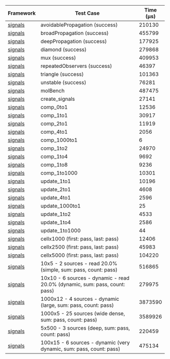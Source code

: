 | Framework | Test Case | Time (μs) |
| --- | --- | --- |
| [signals](https://github.com/rodydavis/signals.dart) | avoidablePropagation (success) | 210130 |
| [signals](https://github.com/rodydavis/signals.dart) | broadPropagation (success) | 455799 |
| [signals](https://github.com/rodydavis/signals.dart) | deepPropagation (success) | 177925 |
| [signals](https://github.com/rodydavis/signals.dart) | diamond (success) | 279868 |
| [signals](https://github.com/rodydavis/signals.dart) | mux (success) | 409953 |
| [signals](https://github.com/rodydavis/signals.dart) | repeatedObservers (success) | 46397 |
| [signals](https://github.com/rodydavis/signals.dart) | triangle (success) | 101363 |
| [signals](https://github.com/rodydavis/signals.dart) | unstable (success) | 76281 |
| [signals](https://github.com/rodydavis/signals.dart) | molBench | 487475 |
| [signals](https://github.com/rodydavis/signals.dart) | create_signals | 27141 |
| [signals](https://github.com/rodydavis/signals.dart) | comp_0to1 | 12536 |
| [signals](https://github.com/rodydavis/signals.dart) | comp_1to1 | 30917 |
| [signals](https://github.com/rodydavis/signals.dart) | comp_2to1 | 11919 |
| [signals](https://github.com/rodydavis/signals.dart) | comp_4to1 | 2056 |
| [signals](https://github.com/rodydavis/signals.dart) | comp_1000to1 | 6 |
| [signals](https://github.com/rodydavis/signals.dart) | comp_1to2 | 24970 |
| [signals](https://github.com/rodydavis/signals.dart) | comp_1to4 | 9692 |
| [signals](https://github.com/rodydavis/signals.dart) | comp_1to8 | 9236 |
| [signals](https://github.com/rodydavis/signals.dart) | comp_1to1000 | 10301 |
| [signals](https://github.com/rodydavis/signals.dart) | update_1to1 | 10196 |
| [signals](https://github.com/rodydavis/signals.dart) | update_2to1 | 4608 |
| [signals](https://github.com/rodydavis/signals.dart) | update_4to1 | 2596 |
| [signals](https://github.com/rodydavis/signals.dart) | update_1000to1 | 25 |
| [signals](https://github.com/rodydavis/signals.dart) | update_1to2 | 4533 |
| [signals](https://github.com/rodydavis/signals.dart) | update_1to4 | 2586 |
| [signals](https://github.com/rodydavis/signals.dart) | update_1to1000 | 44 |
| [signals](https://github.com/rodydavis/signals.dart) | cellx1000 (first: pass, last: pass) | 12406 |
| [signals](https://github.com/rodydavis/signals.dart) | cellx2500 (first: pass, last: pass) | 45983 |
| [signals](https://github.com/rodydavis/signals.dart) | cellx5000 (first: pass, last: pass) | 104220 |
| [signals](https://github.com/rodydavis/signals.dart) | 10x5 - 2 sources - read 20.0% (simple, sum: pass, count: pass) | 516865 |
| [signals](https://github.com/rodydavis/signals.dart) | 10x10 - 6 sources - dynamic - read 20.0% (dynamic, sum: pass, count: pass) | 279975 |
| [signals](https://github.com/rodydavis/signals.dart) | 1000x12 - 4 sources - dynamic (large, sum: pass, count: pass) | 3873590 |
| [signals](https://github.com/rodydavis/signals.dart) | 1000x5 - 25 sources (wide dense, sum: pass, count: pass) | 3589926 |
| [signals](https://github.com/rodydavis/signals.dart) | 5x500 - 3 sources (deep, sum: pass, count: pass) | 220459 |
| [signals](https://github.com/rodydavis/signals.dart) | 100x15 - 6 sources - dynamic (very dynamic, sum: pass, count: pass) | 475134 |
